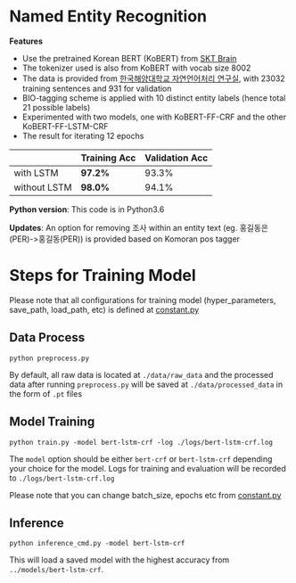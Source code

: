 # Named Entity Recognition
**Features**
  - Use the pretrained Korean BERT (KoBERT) from [SKT Brain](https://github.com/SKTBrain/KoBERT)
  - The tokenizer used is also from KoBERT with vocab size 8002
  - The data is provided from [한국해양대학교 자연언어처리 연구실](https://github.com/kmounlp/NER), with 23032 training sentences and 931 for validation
  - BIO-tagging scheme is applied with 10 distinct entity labels (hence total 21 possible labels)
  - Experimented with two models, one with KoBERT-FF-CRF and the other KoBERT-FF-LSTM-CRF
  - The result for iterating 12 epochs
  
|        | Training Acc | Validation Acc | 
| ------ | ------ |------ |
| with LSTM | **97.2%** | 93.3% |
| without LSTM  | **98.0%** | 94.1% |


**Python version**: This code is in Python3.6 
 
**Updates**: An option for removing 조사 within an entity text (eg. 홍길동은(PER)->홍길동(PER)) is provided based on Komoran pos tagger


# Steps for Training Model
Please note that all configurations for training model (hyper_parameters, save_path, load_path, etc) is defined at [constant.py](./utils/constant.py)


## Data Process

```
python preprocess.py 
```
By default, all raw data is located at `./data/raw_data` and the processed data after running `preprocess.py` will be saved at `./data/processed_data` in the form of `.pt` files

## Model Training
```
python train.py -model bert-lstm-crf -log ./logs/bert-lstm-crf.log
```
The `model` option should be either `bert-crf` or `bert-lstm-crf` depending your choice for the model.
Logs for training and evaluation will be recorded to `./logs/bert-lstm-crf.log`

Please note that you can change batch_size, epochs etc from [constant.py](./utils/constant.py)

## Inference
```
python inference_cmd.py -model bert-lstm-crf
```

This will load a saved model with the highest accuracy from `../models/bert-lstm-crf`.
